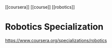 [[coursera]] [[course]] [[robotics]]

# Robotics Specialization
https://www.coursera.org/specializations/robotics